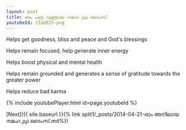 ```yaml
---
layout: post
title: ഓം ചന്ദ്ര വക്ത്രായ നമഹ ൧൧ ടൈംസ്
youtubeId: tIaUE2S-pvg
---
```

 
 
Helps get goodness, bliss and peace and God's blessings
 
Helps remain focused, help generate inner energy 
 
Helps boost physical and mental health 
 
Helps remain grounded and generates a sense of gratitude towards the greater power 
 
Helps reduce bad karma
 
 
 
 


{% include youtubePlayer.html id=page.youtubeId %}
 
[Next]({{ site.baseurl }}{% link  split1/_posts/2014-04-21-ഓം അനിലായ നമഹ ൧൧ ടൈംസ്.md%})
 
